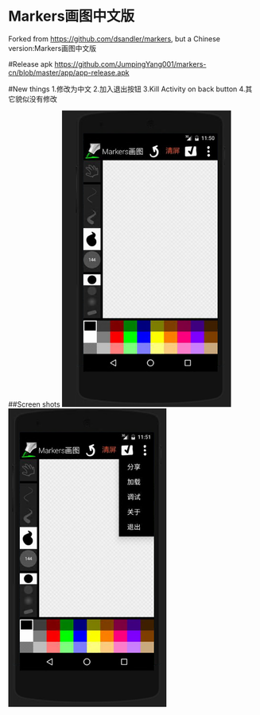 # Markers画图中文版
Forked from https://github.com/dsandler/markers, but a Chinese version:Markers画图中文版

#Release apk
https://github.com/JumpingYang001/markers-cn/blob/master/app/app-release.apk

#New things
1.修改为中文
2.加入退出按钮
3.Kill Activity on back button
4.其它貌似没有修改

##Screen shots
![Alt text](screenshots/a.PNG?raw=true "Title a")
![Alt text](screenshots/b.PNG?raw=true "Title b")